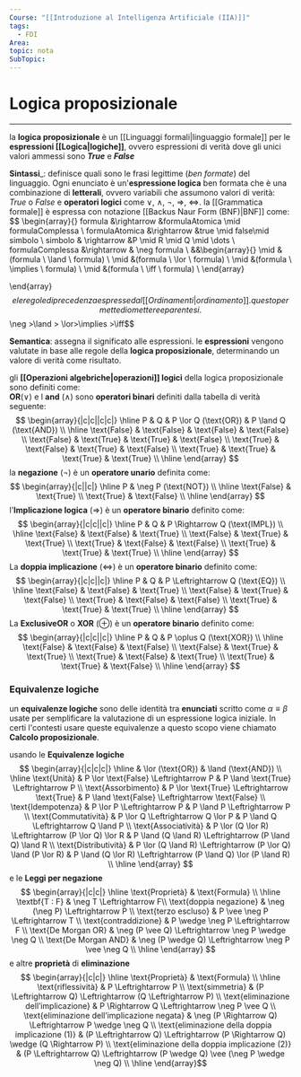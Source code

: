 ```yaml
---
Course: "[[Introduzione al Intelligenza Artificiale (IIA)]]"
tags:
  - FDI
Area: 
topic: nota
SubTopic:
---
```


# Logica proposizionale
---
la __logica proposizionale__ è un [[Linguaggi formali|linguaggio formale]] per le __espressioni [[Logica|logiche]]__, ovvero espressioni di verità dove gli unici valori ammessi sono  __$True$__ e __$False$__ 

__Sintassi___: definisce quali sono le frasi legittime (_ben formate_) del linguaggio. Ogni enunciato è un'**espressione logica** ben formata che è una combinazione di **letterali**, ovvero variabili che assumono valori di verità: $True$ o $False$ e **operatori logici** come $\lor$, $\land$, $\neg$, $\Rightarrow$, $\Leftrightarrow$. la [[Grammatica formale]] è espressa con notazione [[Backus Naur Form (BNF)|BNF]] come:
$$
\begin{array}{}
formula &\rightarrow &formulaAtomica \mid formulaComplessa \\
formulaAtomica &\rightarrow &true \mid false\mid simbolo \\
simbolo & \rightarrow &P \mid R \mid Q \mid \dots \\
formulaComplessa &\rightarrow & \neg formula \\
&&\begin{array}{}
\mid &(formula \ \land \ formula) \\
\mid &(formula \ \lor \ formula) \\
\mid &(formula \ \implies \ formula) \\
\mid &(formula \ \iff \ formula) \\
\end{array}


\end{array}$$ e le regole di precedenza espresse da l [[Ordinamenti|ordinamento]]. questo permette di omettere e parentesi.
$$\neg >\land > \lor>\implies >\iff$$




__Semantica__: assegna il significato alle espressioni. le **espressioni** vengono valutate in base alle regole della **logica proposizionale**, determinando un valore di verità come risultato.  


gli __[[Operazioni algebriche|operazioni]] logici__ della logica proposizionale sono definiti come: \
__OR__($\lor$)  e l __and__ ($\land$) sono __operatori binari__ definiti dalla tabella di verità seguente:$$
\begin{array}{|c|c||c|c|}
\hline
P & Q & P \lor Q (\text{OR}) & P \land Q (\text{AND}) \\
\hline
\text{False} & \text{False} & \text{False} & \text{False} \\
\text{False} & \text{True}  & \text{True}  & \text{False} \\
\text{True}  & \text{False} & \text{True}  & \text{False} \\
\text{True}  & \text{True}  & \text{True}  & \text{True}  \\
\hline
\end{array}
$$la __negazione__ ($\neg$) è un __operatore unario__ definita come: $$ \begin{array}{|c||c|} \hline P & \neg P (\text{NOT}) \\ \hline \text{False} & \text{True} \\ \text{True} & \text{False} \\ \hline \end{array} $$l'__Implicazione logica__ ($\Rightarrow$) è un __operatore binario__ definito come:$$ \begin{array}{|c|c||c|} \hline P & Q & P \Rightarrow Q (\text{IMPL}) \\ \hline \text{False} & \text{False} & \text{True} \\ \text{False} & \text{True} & \text{True} \\ \text{True} & \text{False} & \text{False} \\ \text{True} & \text{True} & \text{True} \\ \hline \end{array} $$ La __doppia implicazione__ ($\iff$)  è un __operatore binario__ definito come: $$ \begin{array}{|c|c||c|} \hline P & Q & P \Leftrightarrow Q (\text{EQ}) \\ \hline \text{False} & \text{False} & \text{True} \\ \text{False} & \text{True} & \text{False} \\ \text{True} & \text{False} & \text{False} \\ \text{True} & \text{True} & \text{True} \\ \hline \end{array} $$ La __ExclusiveOR__ o __XOR__ ($\oplus$) è un __operatore binario__ definito come: $$ \begin{array}{|c|c||c|} \hline P & Q & P \oplus Q (\text{XOR}) \\ \hline \text{False} & \text{False} & \text{False} \\ \text{False} & \text{True} & \text{True} \\ \text{True} & \text{False} & \text{True} \\ \text{True} & \text{True} & \text{False} \\ \hline \end{array} $$
  

### Equivalenze logiche 
un **equivalenze logiche** sono delle identità tra **enunciati** scritto come $\alpha \equiv \beta$  usate per semplificare la valutazione di un espressione logica iniziale. In certi l'contesti usare queste equivalenze a questo scopo viene chiamato **Calcolo proposizionale**.

usando le __Equivalenze logiche__$$
\begin{array}{|c|c|c|}
\hline
 & \lor (\text{OR}) & \land (\text{AND}) \\
\hline
\text{Unità} & P \lor \text{False} \Leftrightarrow P & P \land \text{True} \Leftrightarrow P \\
\text{Assorbimento} & P \lor \text{True} \Leftrightarrow \text{True} & P \land \text{False} \Leftrightarrow \text{False} \\
\text{Idempotenza} & P \lor P \Leftrightarrow P & P \land P \Leftrightarrow P \\
\text{Commutatività} & P \lor Q \Leftrightarrow Q \lor P & P \land Q \Leftrightarrow Q \land P \\
\text{Associatività} & P \lor (Q \lor R) \Leftrightarrow (P \lor Q) \lor R & P \land (Q \land R) \Leftrightarrow (P \land Q) \land R \\
\text{Distributività} & P \lor (Q \land R) \Leftrightarrow (P \lor Q) \land (P \lor R) & P \land (Q \lor R) \Leftrightarrow (P \land Q) \lor (P \land R) \\
\hline
\end{array}
$$ e le __Leggi per negazione__
$$
\begin{array}{|c|c|}
\hline
\text{Proprietà} & \text{Formula} \\
\hline 
\textbf{T : F} & \neg T \Leftrightarrow F\\
\text{doppia negazione} & \neg (\neg P) \Leftrightarrow P \\
\text{terzo escluso}  &  P \vee \neg P \Leftrightarrow T \\
\text{contraddizione} & P \wedge \neg P \Leftrightarrow F \\
\text{De Morgan OR} & \neg (P \vee Q) \Leftrightarrow \neg P \wedge \neg Q \\
\text{De Morgan AND}                 & \neg (P \wedge Q) \Leftrightarrow \neg P \vee \neg Q \\
\hline
\end{array}
$$
e altre __proprietà__ di __eliminazione__ $$
\begin{array}{|c|c|}
\hline
\text{Proprietà} & \text{Formula} \\
\hline
\text{riflessività} & P \Leftrightarrow P \\
\text{simmetria} & (P \Leftrightarrow Q) \Leftrightarrow (Q \Leftrightarrow P) \\
\text{eliminazione dell’implicazione} & P \Rightarrow Q \Leftrightarrow \neg P \vee Q \\
\text{eliminazione dell’implicazione negata} & \neg (P \Rightarrow Q) \Leftrightarrow P \wedge \neg Q \\
\text{eliminazione della doppia implicazione (1)} & (P \Leftrightarrow Q) \Leftrightarrow (P \Rightarrow Q) \wedge (Q \Rightarrow P) \\
\text{eliminazione della doppia implicazione (2)} & (P \Leftrightarrow Q) \Leftrightarrow (P \wedge Q) \vee (\neg P \wedge \neg Q) \\
\hline
\end{array}$$

